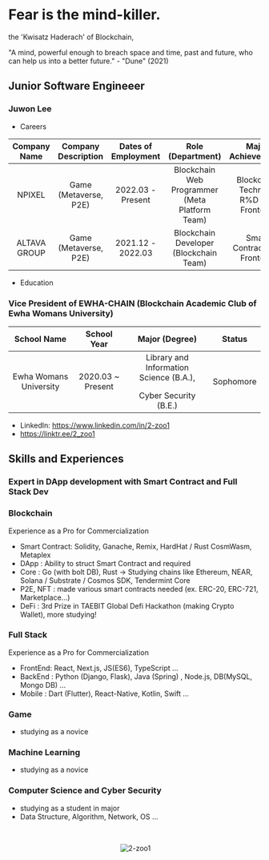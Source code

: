 # Fear is the mind-killer.
</p> the 'Kwisatz Haderach' of Blockchain,
</p> "A mind, powerful enough to breach space and time, past and future, who can help us into a better future." - "Dune" (2021) <p>

## Junior Software Engineeer
### Juwon Lee
  - Careers </p>
  
  | Company Name | Company Description | Dates of Employment | Role (Department) | Major Achievements |
  |:--------: |:--------:|:--------:|:--------:|:--------:|
  | NPIXEL | Game (Metaverse, P2E) |2022.03 - Present | Blockchain Web Programmer (Meta Platform Team) | Blockchain Technical R%D and Frontend |
  | ALTAVA GROUP | Game (Metaverse, P2E) |2021.12 - 2022.03 | Blockchain Developer (Blockchain Team) | Smart Contract and Frontend|
  
  - Education </p>
  ### Vice President of EWHA-CHAIN (Blockchain Academic Club of Ewha Womans University) 
  
   | School Name | School Year | Major (Degree) | Status |
   |:--------: |:--------:|:--------:|:--------:|
   | Ewha Womans University | 2020.03 ~ Present | Library and Information Science (B.A.), </p> Cyber Security (B.E.) | Sophomore | 
   
  - LinkedIn: https://www.linkedin.com/in/2-zoo1
  - https://linktr.ee/2_zoo1
  
## Skills and Experiences
  ### Expert in DApp development with Smart Contract and Full Stack Dev
  ### Blockchain 
  Experience as a Pro for Commercialization
  - Smart Contract: Solidity, Ganache, Remix, HardHat / Rust <ex> CosmWasm, Metaplex
  - DApp : Ability to struct Smart Contract and required 
  - Core : Go (with bolt DB), Rust -> Studying chains like Ethereum, NEAR, Solana / Substrate / Cosmos SDK, Tendermint Core
  - P2E, NFT : made various smart contracts needed (ex. ERC-20, ERC-721, Marketplace...)
  - DeFi : 3rd Prize in TAEBIT Global Defi Hackathon (making Crypto Wallet), more studying!
  
  ### Full Stack
   Experience as a Pro for Commercialization
  - FrontEnd: React, Next.js, JS(ES6), TypeScript ...
  - BackEnd : Python (Django, Flask), Java (Spring) , Node.js, DB(MySQL, Mongo DB) ...
  - Mobile : Dart (Flutter), React-Native, Kotlin, Swift ...
  
  ### Game
  - studying as a novice
  
  ### Machine Learning 
  - studying as a novice 
  
  ### Computer Science and Cyber Security 
  - studying as a student in major
  - Data Structure, Algorithm, Network, OS ...
  
  <br>
  <p  align="center"> <img align="center" src="https://github-readme-stats.vercel.app/api?username=2-zoo1&show_icons=true&locale=en" alt="2-zoo1" /></p>
